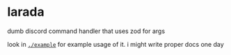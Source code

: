 # larada

dumb discord command handler that uses zod for args

look in [`./example`](./example) for example usage of it. i might write proper
docs one day
